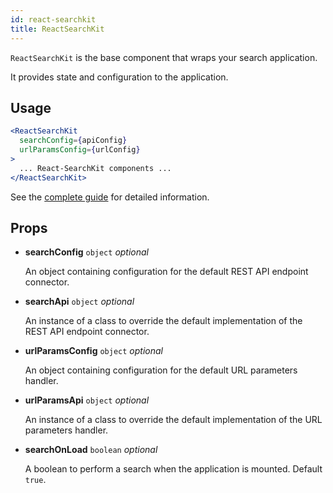```yaml
---
id: react-searchkit
title: ReactSearchKit
---
```


`ReactSearchKit` is the base component that wraps your search application.

It provides state and configuration to the application.

## Usage

```jsx
<ReactSearchKit
  searchConfig={apiConfig}
  urlParamsConfig={urlConfig}
>
  ... React-SearchKit components ...
</ReactSearchKit>
```

See the [complete guide](main_concepts.md) for detailed information.

## Props

* **searchConfig** `object` *optional*

  An object containing configuration for the default REST API endpoint connector.

* **searchApi** `object` *optional*

  An instance of a class to override the default implementation of the REST API endpoint connector.

* **urlParamsConfig** `object` *optional*

  An object containing configuration for the default URL parameters handler.

* **urlParamsApi** `object` *optional*

  An instance of a class to override the default implementation of the URL parameters handler.

* **searchOnLoad** `boolean` *optional*

  A boolean to perform a search when the application is mounted. Default `true`.

